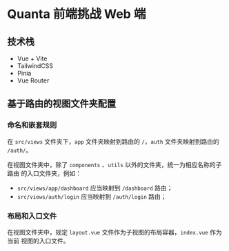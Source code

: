 # Quanta 前端挑战 Web 端

## 技术栈

-  Vue + Vite
-  TailwindCSS
-  Pinia
-  Vue Router

## 基于路由的视图文件夹配置

### 命名和嵌套规则

在 `src/views` 文件夹下，`app` 文件夹映射到路由的 `/`，`auth` 文件夹映射到路由的
`/auth/`。

在视图文件夹中，除了 `components` 、`utils` 以外的文件夹，统一为相应名称的子路由
的入口文件夹，例如：

-  `src/views/app/dashboard` 应当映射到 `/dashboard` 路由；
-  `src/views/auth/login` 应当映射到 `/auth/login` 路由；

### 布局和入口文件

在视图文件夹中，规定 `layout.vue` 文件作为子视图的布局容器，`index.vue` 作为当前
视图的入口文件。
